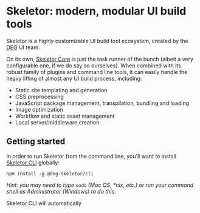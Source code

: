 # Skeletor: modern, modular UI build tools
Skeletor is a highly customizable UI build tool ecosystem, created by the [DEG](http://www.degdigital.com) UI team. 

On its own, [Skeletor Core](https://github.com/deg-skeletor/skeletor-core) is just the task runner of the bunch (albeit a very configurable one, if we do say so ourselves). When combined with its robust family of plugins and command line tools, it can easily handle the heavy lifting of almost any UI build process, including:

* Static site templating and generation
* CSS preprocessing
* JavaScript package management, transpilation, bundling and loading
* Image optimization
* Workflow and static asset management
* Local server/middleware creation 

## Getting started
In order to run Skeletor from the command line, you'll want to install [Skeletor CLI](https://github.com/deg-skeletor/skeletor-cli) globally:

```shell
npm install -g @deg-skeletor/cli
```

*Hint: you may need to type `sudo` (Mac OS, \*nix, etc.) or run your command shell as Administrator (Windows) to do this.*

Skeletor CLI will automatically 